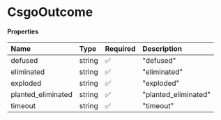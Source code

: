 # CsgoOutcome

**Properties**

| Name               | Type   | Required | Description          |
| :----------------- | :----- | :------- | :------------------- |
| defused            | string | ✅       | "defused"            |
| eliminated         | string | ✅       | "eliminated"         |
| exploded           | string | ✅       | "exploded"           |
| planted_eliminated | string | ✅       | "planted_eliminated" |
| timeout            | string | ✅       | "timeout"            |

<!-- This file was generated by liblab | https://liblab.com/ -->
